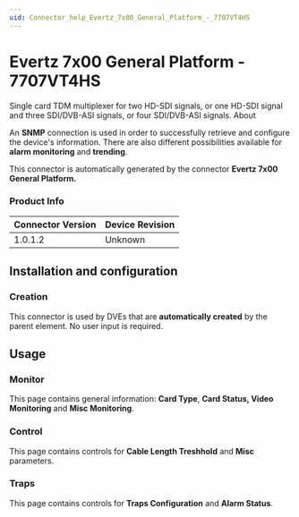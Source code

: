 ```yaml
---
uid: Connector_help_Evertz_7x00_General_Platform_-_7707VT4HS
---
```


# Evertz 7x00 General Platform - 7707VT4HS

Single card TDM multiplexer for two HD-SDI signals, or one HD-SDI signal and three SDI/DVB-ASI signals, or four SDI/DVB-ASI signals.
About

An **SNMP** connection is used in order to successfully retrieve and configure the device's information. There are also different possibilities available for **alarm monitoring** and **trending**.

This connector is automatically generated by the connector **Evertz 7x00 General Platform.**

### Product Info

| **Connector Version** | **Device Revision** |
|--------------------|---------------------|
| 1.0.1.2            | Unknown             |

## Installation and configuration

### Creation

This connector is used by DVEs that are **automatically created** by the parent element. No user input is required.

## Usage

### Monitor

This page contains general information: **Card Type**, **Card Status, Video Monitoring** and **Misc Monitoring**.

### Control

This page contains controls for **Cable Length Treshhold** and **Misc** parameters.

### Traps

This page contains controls for **Traps Configuration** and **Alarm Status**.
